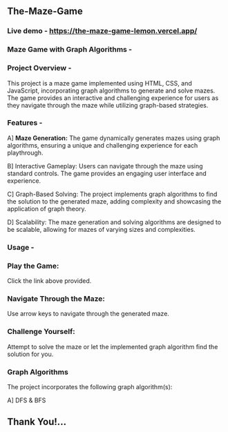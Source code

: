 ## The-Maze-Game

### Live demo - https://the-maze-game-lemon.vercel.app/

### Maze Game with Graph Algorithms -

### Project Overview -

This project is a maze game implemented using HTML, CSS, and JavaScript, incorporating graph algorithms to generate and solve mazes. The game provides an interactive and challenging experience for users as they navigate through the maze while utilizing graph-based strategies.

### Features - 

A] **Maze Generation:** The game dynamically generates mazes using graph algorithms, ensuring a unique and challenging experience for each playthrough.

B] Interactive Gameplay: Users can navigate through the maze using standard controls. The game provides an engaging user interface and experience.

C] Graph-Based Solving: The project implements graph algorithms to find the solution to the generated maze, adding complexity and showcasing the application of graph theory.

D] Scalability: The maze generation and solving algorithms are designed to be scalable, allowing for mazes of varying sizes and complexities.

### Usage -

### Play  the Game:

Click the link above provided.

### Navigate Through the Maze:
Use arrow keys to navigate through the generated maze.

### Challenge Yourself:
Attempt to solve the maze or let the implemented graph algorithm find the solution for you.

### Graph Algorithms

The project incorporates the following graph algorithm(s):

 A] DFS & BFS


 ## Thank You!...
